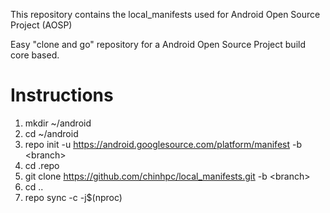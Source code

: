 This repository contains the local_manifests used for Android Open Source Project (AOSP)

Easy "clone and go" repository for a Android Open Source Project build core based.

# Instructions
 1. mkdir ~/android
 2. cd ~/android
 3. repo init -u https://android.googlesource.com/platform/manifest -b \<branch\>
 4. cd .repo
 5. git clone https://github.com/chinhpc/local_manifests.git -b \<branch\>
 6. cd ..
 7. repo sync -c -j$(nproc)
